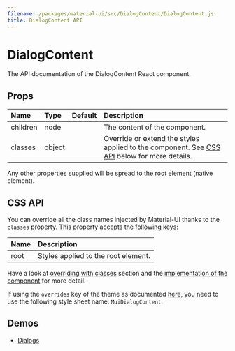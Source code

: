 ```yaml
---
filename: /packages/material-ui/src/DialogContent/DialogContent.js
title: DialogContent API
---
```


<!--- This documentation is automatically generated, do not try to edit it. -->

# DialogContent

<p class="description">The API documentation of the DialogContent React component.</p>



## Props

| Name | Type | Default | Description |
|:-----|:-----|:--------|:------------|
| <span class="prop-name">children</span> | <span class="prop-type">node |   | The content of the component. |
| <span class="prop-name">classes</span> | <span class="prop-type">object |   | Override or extend the styles applied to the component. See [CSS API](#css-api) below for more details. |

Any other properties supplied will be spread to the root element (native element).

## CSS API

You can override all the class names injected by Material-UI thanks to the `classes` property.
This property accepts the following keys:


| Name | Description |
|:-----|:------------|
| <span class="prop-name">root</span> | Styles applied to the root element.

Have a look at [overriding with classes](/customization/overrides#overriding-with-classes) section
and the [implementation of the component](https://github.com/mui-org/material-ui/tree/master/packages/material-ui/src/DialogContent/DialogContent.js)
for more detail.

If using the `overrides` key of the theme as documented
[here](/customization/themes#customizing-all-instances-of-a-component-type),
you need to use the following style sheet name: `MuiDialogContent`.

## Demos

- [Dialogs](/demos/dialogs)

